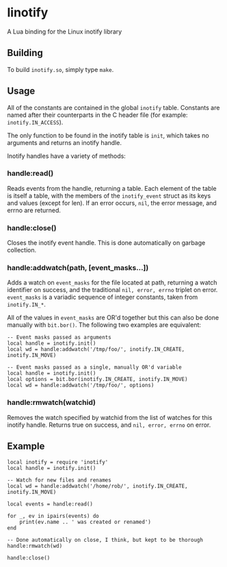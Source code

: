 linotify
========
A Lua binding for the Linux inotify library

Building
--------

To build `inotify.so`, simply type `make`.

Usage
-----

All of the constants are contained in the global `inotify` table.
Constants are named after their counterparts in the C header file
(for example: `inotify.IN_ACCESS`).

The only function to be found in the inotify table is `init`, which
takes no arguments and returns an inotify handle.

Inotify handles have a variety of methods:

### handle:read()

Reads events from the handle, returning a table.  Each element of the table
is itself a table, with the members of the `inotify_event` struct as its
keys and values (except for len).  If an error occurs, `nil`, the error
message, and errno are returned.

### handle:close()

Closes the inotify event handle.  This is done automatically on garbage
collection.

### handle:addwatch(path, [event_masks...])

Adds a watch on `event_masks` for the file located at path, returning a
watch identifier on success, and the traditional `nil, error, errno` triplet
on error.  `event_masks` is a variadic sequence of integer constants, taken
from `inotify.IN_*`.

All of the values in `event_masks` are OR'd together but this can also be done
manually with `bit.bor()`. The following two examples are equivalent:

    -- Event masks passed as arguments
    local handle = inotify.init()
    local wd = handle:addwatch('/tmp/foo/', inotify.IN_CREATE, inotify.IN_MOVE)

    -- Event masks passed as a single, manually OR'd variable
    local handle = inotify.init()
    local options = bit.bor(inotify.IN_CREATE, inotify.IN_MOVE)
    local wd = handle:addwatch('/tmp/foo/', options)

### handle:rmwatch(watchid)

Removes the watch specified by watchid from the list of watches for this
inotify handle.  Returns true on success, and `nil, error, errno` on error.

Example
-------

    local inotify = require 'inotify'
    local handle = inotify.init()

    -- Watch for new files and renames
    local wd = handle:addwatch('/home/rob/', inotify.IN_CREATE, inotify.IN_MOVE)

    local events = handle:read()

    for _, ev in ipairs(events) do
        print(ev.name .. ' was created or renamed')
    end

    -- Done automatically on close, I think, but kept to be thorough
    handle:rmwatch(wd)

    handle:close()
